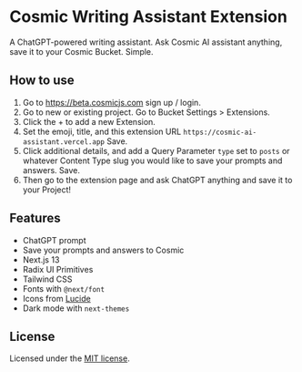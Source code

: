 # Cosmic Writing Assistant Extension

A ChatGPT-powered writing assistant. Ask Cosmic AI assistant anything, save it to your Cosmic Bucket. Simple.

## How to use
1. Go to https://beta.cosmicjs.com sign up / login.
2. Go to new or existing project. Go to Bucket Settings > Extensions.
3. Click the + to add a new Extension.
4. Set the emoji, title, and this extension URL `https://cosmic-ai-assistant.vercel.app` Save.
5. Click additional details, and add a Query Parameter `type` set to `posts` or whatever Content Type slug you would like to save your prompts and answers. Save.
6. Then go to the extension page and ask ChatGPT anything and save it to your Project!

## Features
- ChatGPT prompt
- Save your prompts and answers to Cosmic
- Next.js 13
- Radix UI Primitives
- Tailwind CSS
- Fonts with `@next/font`
- Icons from [Lucide](https://lucide.dev)
- Dark mode with `next-themes`

## License

Licensed under the [MIT license](/LICENSE.md).
